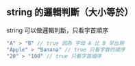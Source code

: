 ## string 的邏輯判斷（大小等於）
string 可以做邏輯判斷，只看字首順序
```js
"A" > "B" // true 因為 字母 A 比 B 早出現
"Apple" > "Banana" // true 只看字首的順序
"20" > "100" // true 只看字首順序

```